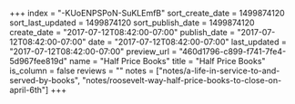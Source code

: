 +++
index = "-KUoENPSPoN-SuKLEmfB"
sort_create_date = 1499874120
sort_last_updated = 1499874120
sort_publish_date = 1499874120
create_date = "2017-07-12T08:42:00-07:00"
publish_date = "2017-07-12T08:42:00-07:00"
date = "2017-07-12T08:42:00-07:00"
last_updated = "2017-07-12T08:42:00-07:00"
preview_url = "460d1796-c899-f741-7fe4-5d967fee819d"
name = "Half Price Books"
title = "Half Price Books"
is_column = false
reviews = ""
notes = ["notes/a-life-in-service-to-and-served-by-books", "notes/roosevelt-way-half-price-books-to-close-on-april-6th"]
+++

